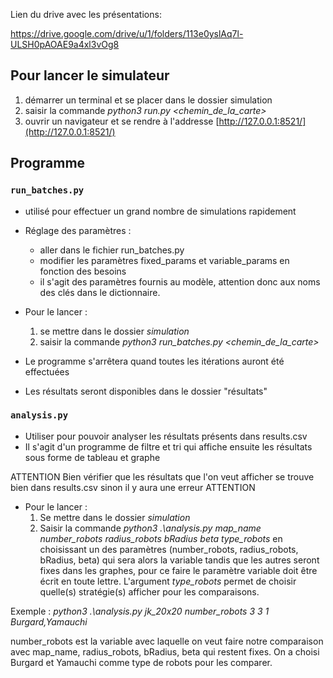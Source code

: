 
Lien du drive avec les présentations:

https://drive.google.com/drive/u/1/folders/113e0yslAq7l-ULSH0pAOAE9a4xl3vOg8

## Pour lancer le simulateur
1. démarrer un terminal et se placer dans le dossier simulation
2. saisir la commande *python3 run.py <chemin_de_la_carte>*
3. ouvrir un navigateur et se rendre à l'addresse [http://127.0.0.1:8521/](http://127.0.0.1:8521/)

## Programme

### ``run_batches.py``

- utilisé pour effectuer un grand nombre de simulations rapidement

- Réglage des paramètres :
  - aller dans le fichier run_batches.py
  - modifier les paramètres fixed_params et variable_params en fonction des besoins
  - il s'agit des paramètres fournis au modèle, attention donc aux noms des clés dans le dictionnaire. 

- Pour le lancer :
  1. se mettre dans le dossier *simulation*
  2. saisir la commande *python3 run_batches.py <chemin_de_la_carte>*
- Le programme s'arrêtera quand toutes les itérations auront été effectuées
- Les résultats seront disponibles dans le dossier "résultats"

### ``analysis.py``

- Utiliser pour pouvoir analyser les résultats présents dans results.csv
- Il s'agit d'un programme de filtre et tri qui affiche ensuite les résultats sous forme de tableau et graphe

ATTENTION Bien vérifier que les résultats que l'on veut afficher se trouve bien dans results.csv sinon il y aura une erreur ATTENTION

- Pour le lancer :
  1. Se mettre dans le dossier *simulation*
  2. Saisir la commande *python3 .\analysis.py map_name number_robots radius_robots bRadius beta type_robots* en choisissant un des paramètres (number_robots, radius_robots, bRadius, beta) qui sera alors la variable tandis que les autres seront fixes dans les graphes, pour ce faire le paramètre variable doit être écrit en toute lettre. L'argument *type_robots* permet de choisir quelle(s) stratégie(s) afficher pour les comparaisons.

Exemple : *python3 .\analysis.py jk_20x20 number_robots 3 3 1 Burgard,Yamauchi*

number_robots est la variable avec laquelle on veut faire notre comparaison avec map_name, radius_robots, bRadius, beta qui restent fixes. On a choisi Burgard et Yamauchi comme type de robots pour les comparer.
